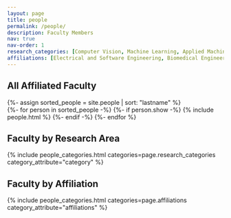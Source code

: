 ```yaml
---
layout: page
title: people
permalink: /people/
description: Faculty Members
nav: true
nav-order: 1
research_categories: [Computer Vision, Machine Learning, Applied Machine Learning, Medical Imaging, AI and Law, Ethical AI, Algorithmic Bias, Environmental Impact of AI, Cybersecurity]
affiliations: [Electrical and Software Engineering, Biomedical Engineering, Geomatics Engineering, Hotchkiss Brain Institute, Faculty of Law]
---
```


<div class="people">
  <h2 class="grid-title">All Affiliated Faculty</h2>
  {%- assign sorted_people = site.people | sort: "lastname" %}
  <!-- Generate cards for each person -->
  <div class="grid">
    {%- for person in sorted_people -%}
      {%- if person.show -%}
        {% include people.html %}
      {%- endif -%}
    {%- endfor %}
  </div>

  <h2 class="grid-title">Faculty by Research Area</h2>
  {% include people_categories.html categories=page.research_categories category_attribute="category" %}

  <h2 class="grid-title">Faculty by Affiliation</h2>
  {% include people_categories.html categories=page.affiliations category_attribute="affiliations" %}
</div>

